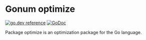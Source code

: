 # Gonum optimize

[![go.dev reference](https://pkg.go.dev/badge/github.com/jak9708/gonummat/optimize)](https://pkg.go.dev/github.com/jak9708/gonummat/optimize)
[![GoDoc](https://godocs.io/github.com/jak9708/gonummat/optimize?status.svg)](https://godocs.io/github.com/jak9708/gonummat/optimize)

Package optimize is an optimization package for the Go language.
